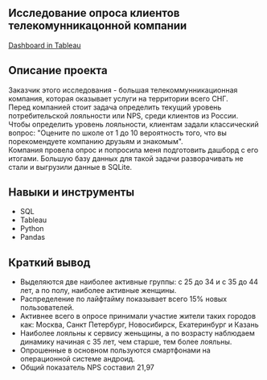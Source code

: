 ## Исследование опроса клиентов телекомунникацонной компании
[Dashboard in Tableau](https://public.tableau.com/app/profile/alexey.titov/viz/2_16905364991220/sheet23)

## Описание проекта
Заказчик этого исследования - большая телекоммунникационная компания, которая оказывает услуги на территории всего СНГ.  
Перед компанией стоит задача определить текущий уровень потребительской лояльности или NPS, среди клиентов из России. Чтобы определить уровень лояльности, клиентам задали классический вопрос: "Оцените по школе от 1 до 10 вероятность того, что вы порекомендуете компанию друзьям и знакомым".  
Компания провела опрос и попросила меня подготовить дашборд с его итогами. Большую базу данных для такой задачи разворачивать не стали и выгрузили данные в SQLite.

## Навыки и инструменты
* SQL
* Tableau
* Python
* Pandas

## Краткий вывод
* Выделяются две наиболее активные группы: с 25 до 34 и с 35 до 44 лет, а по полу, наиболее активные женщины.
* Распределение по лайфтайму показывает всего 15% новых пользователей.
* Активнее всего в опросе принимали участие жители таких городов как: Москва, Санкт Петербург, Новосибирск, Екатеринбург и Казань
* Наиболее лояльны к сервису женьщины, а по возрасту наблюдаем динамику начиная с 35 лет, чем старше, тем более лояльны.
* Опрошенные в основном пользуются смартфонами на операционной системе андроид.
* Общий показатель NPS составил 21,97
